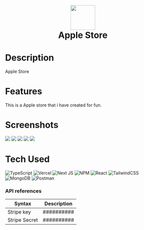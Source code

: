 <div align="center">
      <h1> <img src="123" width="80px"><br/>Apple Store</h1>
     </div>


# Description
Apple Store

# Features
This is a Apple store that i have created for fun.
# Screenshots
 <img src="https://res.cloudinary.com/dmlts9lbk/image/upload/v1685811610/Screenshot_2023-06-03_222423_sfd03e.png"> <img src="https://res.cloudinary.com/dmlts9lbk/image/upload/v1685811610/Screenshot_2023-06-03_222415_mbax4j.png"> <img src="https://res.cloudinary.com/dmlts9lbk/image/upload/v1685811610/Screenshot_2023-06-03_222447_lo1mka.png"> <img src="https://res.cloudinary.com/dmlts9lbk/image/upload/v1685811609/Screenshot_2023-06-03_222459_ceoprz.png"> <img src="https://res.cloudinary.com/dmlts9lbk/image/upload/v1685811610/Screenshot_2023-06-03_222543_dupdvb.png">
# Tech Used
 ![TypeScript](https://img.shields.io/badge/typescript-%23007ACC.svg?style=for-the-badge&logo=typescript&logoColor=white) ![Vercel](https://img.shields.io/badge/vercel-%23000000.svg?style=for-the-badge&logo=vercel&logoColor=white) ![Next JS](https://img.shields.io/badge/Next-black?style=for-the-badge&logo=next.js&logoColor=white) ![NPM](https://img.shields.io/badge/NPM-%23000000.svg?style=for-the-badge&logo=npm&logoColor=white) ![React](https://img.shields.io/badge/react-%2320232a.svg?style=for-the-badge&logo=react&logoColor=%2361DAFB) ![TailwindCSS](https://img.shields.io/badge/tailwindcss-%2338B2AC.svg?style=for-the-badge&logo=tailwind-css&logoColor=white) ![MongoDB](https://img.shields.io/badge/MongoDB-%234ea94b.svg?style=for-the-badge&logo=mongodb&logoColor=white) ![Postman](https://img.shields.io/badge/Postman-FF6C37?style=for-the-badge&logo=postman&logoColor=white)
      
### API references
| Syntax | Description |
| ----------- | ----------- |
| Stripe key | ########## |
| Stripe Secret  | ##########|

      
<!-- </> with 💛 by readMD (https://readmd.itsvg.in) -->
    

